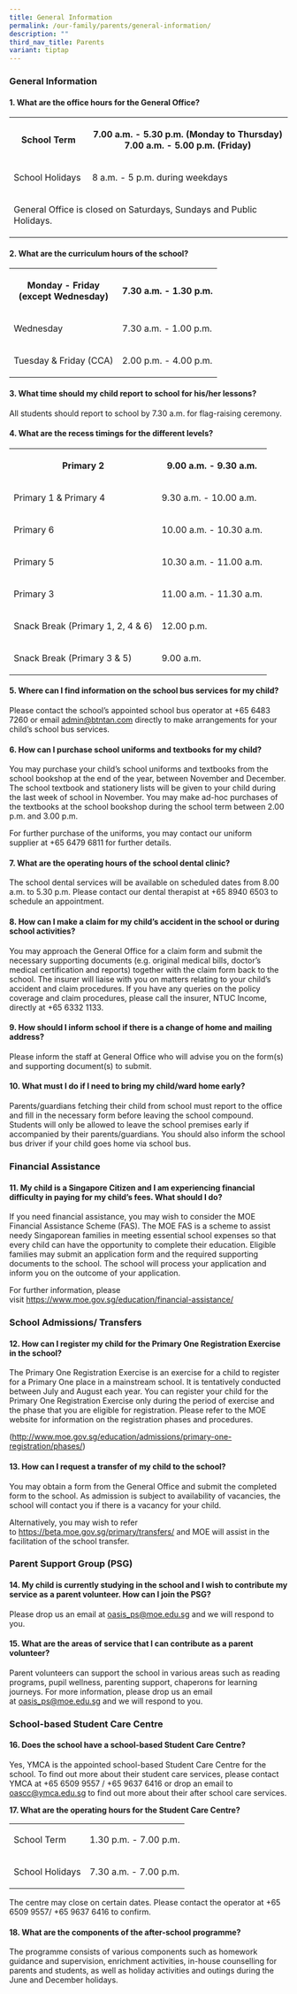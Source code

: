 ```yaml
---
title: General Information
permalink: /our-family/parents/general-information/
description: ""
third_nav_title: Parents
variant: tiptap
---
```

<h3><strong>General Information</strong></h3>
<h4><strong>1. What are the office hours for the General Office?</strong></h4>
<table style="minWidth: 50px">
<colgroup>
<col>
<col>
</colgroup>
<tbody>
<tr>
<th rowspan="1" colspan="1">
<p>School Term</p>
</th>
<th rowspan="1" colspan="1">
<p>7.00 a.m. - 5.30 p.m. (Monday to Thursday)
<br>7.00 a.m. - 5.00 p.m. (Friday)</p>
</th>
</tr>
<tr>
<td rowspan="1" colspan="1">
<p>School Holidays</p>
</td>
<td rowspan="1" colspan="1">
<p>8 a.m. - 5 p.m. during weekdays</p>
</td>
</tr>
<tr>
<td rowspan="1" colspan="2">
<p>General Office is closed on Saturdays, Sundays and Public Holidays.</p>
</td>
</tr>
</tbody>
</table>
<h4><strong>2. What are the curriculum hours of the school?</strong></h4>
<table style="minWidth: 50px">
<colgroup>
<col>
<col>
</colgroup>
<tbody>
<tr>
<th rowspan="1" colspan="1">
<p>Monday - Friday
<br>(except Wednesday)</p>
</th>
<th rowspan="1" colspan="1">
<p>7.30 a.m. - 1.30 p.m.</p>
</th>
</tr>
<tr>
<td rowspan="1" colspan="1">
<p>Wednesday</p>
</td>
<td rowspan="1" colspan="1">
<p>7.30 a.m. - 1.00 p.m.</p>
</td>
</tr>
<tr>
<td rowspan="1" colspan="1">
<p>Tuesday &amp; Friday (CCA)</p>
</td>
<td rowspan="1" colspan="1">
<p>2.00 p.m. - 4.00 p.m.</p>
</td>
</tr>
</tbody>
</table>
<h4><strong>3. What time should my child report to school for his/her lessons?</strong></h4>
<p>All students should report to school by 7.30 a.m. for flag-raising ceremony.</p>
<h4><strong>4. What are the recess timings for the different levels?</strong></h4>
<table style="minWidth: 50px">
<colgroup>
<col>
<col>
</colgroup>
<tbody>
<tr>
<th rowspan="1" colspan="1">
<p>Primary 2</p>
</th>
<th rowspan="1" colspan="1">
<p>9.00 a.m. - 9.30 a.m.</p>
</th>
</tr>
<tr>
<td rowspan="1" colspan="1">
<p>Primary 1 &amp; Primary 4</p>
</td>
<td rowspan="1" colspan="1">
<p>9.30 a.m. - 10.00 a.m.</p>
</td>
</tr>
<tr>
<td rowspan="1" colspan="1">
<p>Primary 6</p>
</td>
<td rowspan="1" colspan="1">
<p>10.00 a.m. - 10.30 a.m.</p>
</td>
</tr>
<tr>
<td rowspan="1" colspan="1">
<p>Primary 5</p>
</td>
<td rowspan="1" colspan="1">
<p>10.30 a.m. - 11.00 a.m.</p>
</td>
</tr>
<tr>
<td rowspan="1" colspan="1">
<p>Primary 3</p>
</td>
<td rowspan="1" colspan="1">
<p>11.00 a.m. - 11.30 a.m.</p>
</td>
</tr>
<tr>
<td rowspan="1" colspan="1">
<p>Snack Break (Primary 1, 2, 4 &amp; 6)</p>
</td>
<td rowspan="1" colspan="1">
<p>12.00 p.m.</p>
</td>
</tr>
<tr>
<td rowspan="1" colspan="1">
<p>Snack Break (Primary 3 &amp; 5)</p>
</td>
<td rowspan="1" colspan="1">
<p>9.00 a.m.</p>
</td>
</tr>
</tbody>
</table>
<h4><strong>5. Where can I find information on the school bus services for my child?</strong></h4>
<p>Please contact the school’s appointed school bus operator at +65 6483
7260 or email <a href="mailto:admin@btntan.com" rel="noopener noreferrer nofollow" target="_blank">admin@btntan.com</a>&nbsp;directly
to make arrangements for your child’s school bus services.</p>
<h4><strong>6. How can I purchase school uniforms and textbooks for my child?</strong></h4>
<p>You may purchase your child’s school uniforms and textbooks from the school
bookshop at the end of the year, between November and December. The school
textbook and stationery lists will be given to your child during the last
week of school in November. You may make ad-hoc purchases of the textbooks
at the school bookshop during the school term between 2.00 p.m. and 3.00
p.m.</p>
<p>For further purchase of the uniforms, you may contact our&nbsp;uniform
supplier&nbsp;at +65 6479 6811 for further details.</p>
<h4><strong>7. What are the operating hours of the school dental clinic?</strong></h4>
<p>The school dental services will be available on scheduled dates from 8.00
a.m. to 5.30 p.m. Please contact our dental therapist at +65 8940 6503
to schedule an appointment.</p>
<h4><strong>8. How can I make a claim for my child’s accident in the school or during school activities?</strong></h4>
<p>You may approach the General Office for a claim form and submit the necessary
supporting documents (e.g. original medical bills, doctor’s medical certification
and reports) together with the claim form back to the school. The insurer
will liaise with you on matters relating to your child’s accident and claim
procedures. If you have any queries on the policy coverage and claim procedures,
please call the insurer, NTUC Income, directly at +65 6332 1133.</p>
<h4><strong>9. How should I inform school if there is a change of home and mailing address?</strong></h4>
<p>Please inform the staff at General Office who will advise you on the form(s)
and supporting document(s) to submit.</p>
<h4><strong>10. What must I do if I need to bring my child/ward home early?</strong></h4>
<p>Parents/guardians fetching their child from school must report to the
office and fill in the&nbsp;necessary form before leaving the school compound.
Students will only be allowed to&nbsp;leave the school premises early if
accompanied by their parents/guardians. You should&nbsp;also inform the
school bus driver if your child goes home via school bus.</p>
<h3><strong>Financial Assistance</strong></h3>
<h4><strong>11. My child is a Singapore Citizen and I am experiencing financial difficulty in paying for my child’s fees. What should I do?</strong></h4>
<p>If you need financial assistance, you may wish to consider the MOE Financial
Assistance Scheme (FAS). The MOE FAS is a scheme to assist needy Singaporean
families in meeting essential school expenses so that every child can have
the opportunity to complete their education. Eligible families may submit
an application form and the required supporting documents to the school.
The school will process your application and inform you on the outcome
of your application.</p>
<p>For further information, please visit&nbsp;<a href="https://www.moe.gov.sg/education/financial-assistance/" rel="noopener noreferrer nofollow" target="_blank">https://www.moe.gov.sg/education/financial-assistance/</a>
</p>
<h3><strong>School Admissions/ Transfers</strong></h3>
<h4><strong>12. How can I register my child for the Primary One Registration Exercise in the school?</strong></h4>
<p>The Primary One Registration Exercise is an exercise for a child to register
for a Primary One place in a mainstream school. It is tentatively conducted
between July and August each year. You can register your child for the
Primary One Registration Exercise only during the period of exercise and
the phase that you are eligible for registration. Please refer to the MOE
website for information on the&nbsp;registration phases&nbsp;and procedures.</p>
<p>(<a href="http://www.moe.gov.sg/education/admissions/primary-one-registration/phases/" rel="noopener noreferrer nofollow" target="_blank">http://www.moe.gov.sg/education/admissions/primary-one-registration/phases/</a>)</p>
<h4><strong>13. How can I request a transfer of my child to the school?</strong></h4>
<p>You may obtain a form from the General Office and submit the completed
form to the school. As admission is subject to availability of vacancies,
the school will contact you if there is a vacancy for your child.</p>
<p>Alternatively, you may wish to refer to&nbsp;<a href="https://beta.moe.gov.sg/primary/transfers/" rel="noopener noreferrer nofollow" target="_blank">https://beta.moe.gov.sg/primary/transfers/</a>&nbsp;and
MOE will assist in the facilitation of the school transfer.</p>
<h3><strong>Parent Support Group (PSG)</strong></h3>
<h4><strong>14. My child is currently studying in the school and I wish to contribute my service as a parent volunteer. How can I join the PSG?</strong></h4>
<p>Please drop us an email at&nbsp;<a href="mailto:oasis_ps@moe.edu.sg" rel="noopener noreferrer nofollow" target="_blank">oasis_ps@moe.edu.sg</a>&nbsp;and we will
respond to you.</p>
<h4><strong>15. What are the areas of service that I can contribute as a parent volunteer?</strong></h4>
<p>Parent volunteers can support the school in various areas such as reading
programs, pupil wellness, parenting support, chaperons for learning journeys.
For more information, please drop us an email at&nbsp;<a href="mailto:oasis_ps@moe.edu.sg" rel="noopener noreferrer nofollow" target="_blank">oasis_ps@moe.edu.sg</a>&nbsp;and
we will respond to you.</p>
<h3><strong>School-based Student Care Centre</strong></h3>
<h4><strong>16. Does the school have a school-based Student Care Centre?</strong></h4>
<p>Yes, YMCA is the appointed school-based Student Care Centre for the school.
To find out more about their student care services, please contact YMCA
at +65 6509 9557 / +65 9637 6416 or drop an email to <a href="mailto:oascc@ymca.edu.sg" rel="noopener noreferrer nofollow" target="_blank">oascc@ymca.edu.sg</a> to
find out more about their after school care services.</p>
<p><strong>17. What are the operating hours for the Student Care Centre?</strong>
</p>
<table style="minWidth: 50px">
<colgroup>
<col>
<col>
</colgroup>
<tbody>
<tr>
<td rowspan="1" colspan="1">
<p>School Term</p>
</td>
<td rowspan="1" colspan="1">
<p>1.30 p.m. - 7.00 p.m.</p>
</td>
</tr>
<tr>
<td rowspan="1" colspan="1">
<p>School Holidays</p>
</td>
<td rowspan="1" colspan="1">
<p>7.30 a.m. - 7.00 p.m.</p>
</td>
</tr>
</tbody>
</table>
<p>The centre may close on certain dates. Please contact the operator at
+65 6509 9557/&nbsp;+65 9637 6416 to confirm.</p>
<h4><strong>18. What are the components of the after-school programme?</strong></h4>
<p>The programme consists of various components such as homework guidance
and supervision, enrichment activities, in-house counselling for parents
and students, as well as holiday activities and outings during the June
and December holidays.</p>